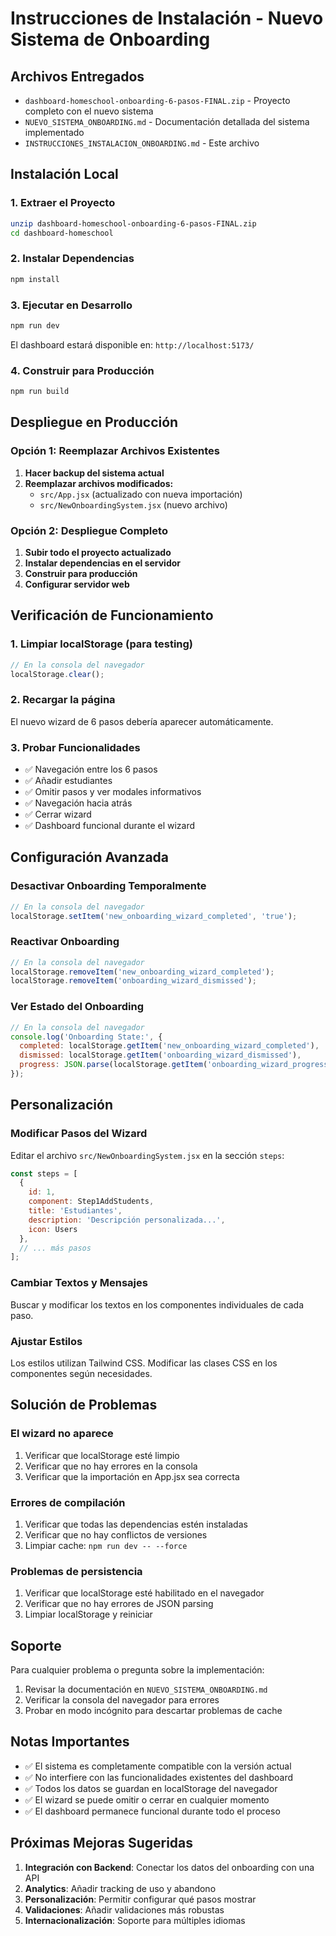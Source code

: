 # Instrucciones de Instalación - Nuevo Sistema de Onboarding

## Archivos Entregados

- `dashboard-homeschool-onboarding-6-pasos-FINAL.zip` - Proyecto completo con el nuevo sistema
- `NUEVO_SISTEMA_ONBOARDING.md` - Documentación detallada del sistema implementado
- `INSTRUCCIONES_INSTALACION_ONBOARDING.md` - Este archivo

## Instalación Local

### 1. Extraer el Proyecto
```bash
unzip dashboard-homeschool-onboarding-6-pasos-FINAL.zip
cd dashboard-homeschool
```

### 2. Instalar Dependencias
```bash
npm install
```

### 3. Ejecutar en Desarrollo
```bash
npm run dev
```

El dashboard estará disponible en: `http://localhost:5173/`

### 4. Construir para Producción
```bash
npm run build
```

## Despliegue en Producción

### Opción 1: Reemplazar Archivos Existentes

1. **Hacer backup del sistema actual**
2. **Reemplazar archivos modificados:**
   - `src/App.jsx` (actualizado con nueva importación)
   - `src/NewOnboardingSystem.jsx` (nuevo archivo)

### Opción 2: Despliegue Completo

1. **Subir todo el proyecto actualizado**
2. **Instalar dependencias en el servidor**
3. **Construir para producción**
4. **Configurar servidor web**

## Verificación de Funcionamiento

### 1. Limpiar localStorage (para testing)
```javascript
// En la consola del navegador
localStorage.clear();
```

### 2. Recargar la página
El nuevo wizard de 6 pasos debería aparecer automáticamente.

### 3. Probar Funcionalidades
- ✅ Navegación entre los 6 pasos
- ✅ Añadir estudiantes
- ✅ Omitir pasos y ver modales informativos
- ✅ Navegación hacia atrás
- ✅ Cerrar wizard
- ✅ Dashboard funcional durante el wizard

## Configuración Avanzada

### Desactivar Onboarding Temporalmente
```javascript
// En la consola del navegador
localStorage.setItem('new_onboarding_wizard_completed', 'true');
```

### Reactivar Onboarding
```javascript
// En la consola del navegador
localStorage.removeItem('new_onboarding_wizard_completed');
localStorage.removeItem('onboarding_wizard_dismissed');
```

### Ver Estado del Onboarding
```javascript
// En la consola del navegador
console.log('Onboarding State:', {
  completed: localStorage.getItem('new_onboarding_wizard_completed'),
  dismissed: localStorage.getItem('onboarding_wizard_dismissed'),
  progress: JSON.parse(localStorage.getItem('onboarding_wizard_progress') || '{}')
});
```

## Personalización

### Modificar Pasos del Wizard
Editar el archivo `src/NewOnboardingSystem.jsx` en la sección `steps`:

```javascript
const steps = [
  { 
    id: 1, 
    component: Step1AddStudents, 
    title: 'Estudiantes',
    description: 'Descripción personalizada...',
    icon: Users
  },
  // ... más pasos
];
```

### Cambiar Textos y Mensajes
Buscar y modificar los textos en los componentes individuales de cada paso.

### Ajustar Estilos
Los estilos utilizan Tailwind CSS. Modificar las clases CSS en los componentes según necesidades.

## Solución de Problemas

### El wizard no aparece
1. Verificar que localStorage esté limpio
2. Verificar que no hay errores en la consola
3. Verificar que la importación en App.jsx sea correcta

### Errores de compilación
1. Verificar que todas las dependencias estén instaladas
2. Verificar que no hay conflictos de versiones
3. Limpiar cache: `npm run dev -- --force`

### Problemas de persistencia
1. Verificar que localStorage esté habilitado en el navegador
2. Verificar que no hay errores de JSON parsing
3. Limpiar localStorage y reiniciar

## Soporte

Para cualquier problema o pregunta sobre la implementación:

1. Revisar la documentación en `NUEVO_SISTEMA_ONBOARDING.md`
2. Verificar la consola del navegador para errores
3. Probar en modo incógnito para descartar problemas de cache

## Notas Importantes

- ✅ El sistema es completamente compatible con la versión actual
- ✅ No interfiere con las funcionalidades existentes del dashboard
- ✅ Todos los datos se guardan en localStorage del navegador
- ✅ El wizard se puede omitir o cerrar en cualquier momento
- ✅ El dashboard permanece funcional durante todo el proceso

## Próximas Mejoras Sugeridas

1. **Integración con Backend**: Conectar los datos del onboarding con una API
2. **Analytics**: Añadir tracking de uso y abandono
3. **Personalización**: Permitir configurar qué pasos mostrar
4. **Validaciones**: Añadir validaciones más robustas
5. **Internacionalización**: Soporte para múltiples idiomas
